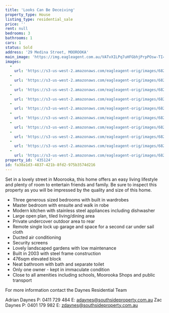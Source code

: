 ```yaml
---
title: 'Looks Can Be Deceiving'
property_type: House
listing_type: residential_sale
price: ''
rent: null
bedrooms: 3
bathrooms: 1
cars: 1
status: Sold
address: '29 Medina Street, MOOROOKA'
main_image: 'https://img.eagleagent.com.au/VATvXILPq7uHFGbhjPrpPOsw-TI=/1280x854/smart/https://s3-us-west-2.amazonaws.com/eagleagent-orig/images/6820726/106055600-image-M.jpg'
images:
  -
    url: 'https://s3-us-west-2.amazonaws.com/eagleagent-orig/images/6820735/106055600-image-I.jpg'
  -
    url: 'https://s3-us-west-2.amazonaws.com/eagleagent-orig/images/6820734/106055600-image-H.jpg'
  -
    url: 'https://s3-us-west-2.amazonaws.com/eagleagent-orig/images/6820733/106055600-image-G.jpg'
  -
    url: 'https://s3-us-west-2.amazonaws.com/eagleagent-orig/images/6820732/106055600-image-F.jpg'
  -
    url: 'https://s3-us-west-2.amazonaws.com/eagleagent-orig/images/6820731/106055600-image-E.jpg'
  -
    url: 'https://s3-us-west-2.amazonaws.com/eagleagent-orig/images/6820730/106055600-image-D.jpg'
  -
    url: 'https://s3-us-west-2.amazonaws.com/eagleagent-orig/images/6820729/106055600-image-C.jpg'
  -
    url: 'https://s3-us-west-2.amazonaws.com/eagleagent-orig/images/6820728/106055600-image-B.jpg'
  -
    url: 'https://s3-us-west-2.amazonaws.com/eagleagent-orig/images/6820727/106055600-image-A.jpg'
  -
    url: 'https://s3-us-west-2.amazonaws.com/eagleagent-orig/images/6820726/106055600-image-M.jpg'
property_id: '435124'
id: fa38a1d3-4837-421b-8fd2-975b3574d216
---
```

Set in a lovely street in Moorooka, this home offers an easy living lifestyle and plenty of room to entertain friends and family. Be sure to inspect this property as you will be impressed by the quality and size of this home.

* Three generous sized bedrooms with built in wardrobes
* Master bedroom with ensuite and walk in robe
* Modern kitchen with stainless steel appliances including dishwasher
* Large open plan, tiled living/dining area
* Private undercover outdoor area to rear
* Remote single lock up garage and space for a second car under sail cloth
* Ducted air conditioning
* Security screens
* Lovely landscaped gardens with low maintenance
* Built in 2003 with steel frame construction
* 476sqm elevated block
* Neat bathroom with bath and separate toilet
* Only one owner - kept in immaculate condition
* Close to all amenities including schools, Moorooka Shops and public transport

For more information contact the Daynes Residential Team

Adrian Daynes
P: 0411 729 484
E: adaynes@southsideproperty.com.au
Zac Daynes
P: 0401 179 982
E: zdaynes@southsideproperty.com.au